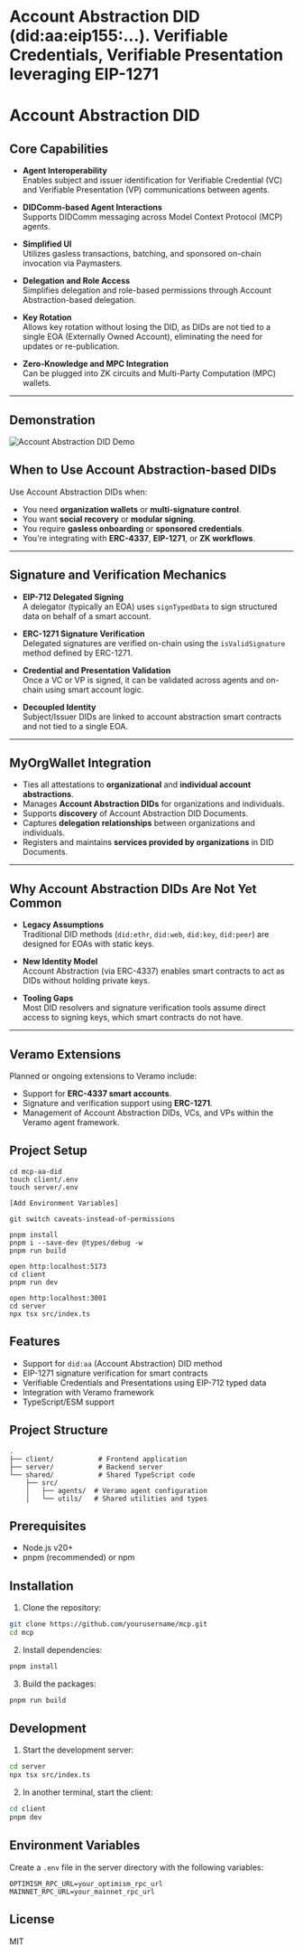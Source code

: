 # Account Abstraction DID (did:aa:eip155:...).  Verifiable Credentials, Verifiable Presentation  leveraging EIP-1271


# Account Abstraction DID

## Core Capabilities

- **Agent Interoperability**  
  Enables subject and issuer identification for Verifiable Credential (VC) and Verifiable Presentation (VP) communications between agents.

- **DIDComm-based Agent Interactions**  
  Supports DIDComm messaging across Model Context Protocol (MCP) agents.

- **Simplified UI**  
  Utilizes gasless transactions, batching, and sponsored on-chain invocation via Paymasters.

- **Delegation and Role Access**  
  Simplifies delegation and role-based permissions through Account Abstraction-based delegation.

- **Key Rotation**  
  Allows key rotation without losing the DID, as DIDs are not tied to a single EOA (Externally Owned Account), eliminating the need for updates or re-publication.

- **Zero-Knowledge and MPC Integration**  
  Can be plugged into ZK circuits and Multi-Party Computation (MPC) wallets.

---
## Demonstration

![Account Abstraction DID Demo](./did-aa-demo.jpg)

## When to Use Account Abstraction-based DIDs

Use Account Abstraction DIDs when:

- You need **organization wallets** or **multi-signature control**.
- You want **social recovery** or **modular signing**.
- You require **gasless onboarding** or **sponsored credentials**.
- You're integrating with **ERC-4337**, **EIP-1271**, or **ZK workflows**.

---

## Signature and Verification Mechanics

- **EIP-712 Delegated Signing**  
  A delegator (typically an EOA) uses `signTypedData` to sign structured data on behalf of a smart account.

- **ERC-1271 Signature Verification**  
  Delegated signatures are verified on-chain using the `isValidSignature` method defined by ERC-1271.

- **Credential and Presentation Validation**  
  Once a VC or VP is signed, it can be validated across agents and on-chain using smart account logic.

- **Decoupled Identity**  
  Subject/Issuer DIDs are linked to account abstraction smart contracts and not tied to a single EOA.

---

## MyOrgWallet Integration

- Ties all attestations to **organizational** and **individual account abstractions**.
- Manages **Account Abstraction DIDs** for organizations and individuals.
- Supports **discovery** of Account Abstraction DID Documents.
- Captures **delegation relationships** between organizations and individuals.
- Registers and maintains **services provided by organizations** in DID Documents.

---

## Why Account Abstraction DIDs Are Not Yet Common

- **Legacy Assumptions**  
  Traditional DID methods (`did:ethr`, `did:web`, `did:key`, `did:peer`) are designed for EOAs with static keys.

- **New Identity Model**  
  Account Abstraction (via ERC-4337) enables smart contracts to act as DIDs without holding private keys.

- **Tooling Gaps**  
  Most DID resolvers and signature verification tools assume direct access to signing keys, which smart contracts do not have.

---

## Veramo Extensions

Planned or ongoing extensions to Veramo include:

- Support for **ERC-4337 smart accounts**.
- Signature and verification support using **ERC-1271**.
- Management of Account Abstraction DIDs, VCs, and VPs within the Veramo agent framework.



## Project Setup

```
cd mcp-aa-did
touch client/.env
touch server/.env

[Add Environment Variables]

git switch caveats-instead-of-permissions

pnpm install
pnpm i --save-dev @types/debug -w
pnpm run build

open http:localhost:5173
cd client
pnpm run dev

open http:localhost:3001
cd server
npx tsx src/index.ts
```

## Features

- Support for `did:aa` (Account Abstraction) DID method
- EIP-1271 signature verification for smart contracts
- Verifiable Credentials and Presentations using EIP-712 typed data
- Integration with Veramo framework
- TypeScript/ESM support

## Project Structure

```
.
├── client/           # Frontend application
├── server/           # Backend server
└── shared/           # Shared TypeScript code
    ├── src/
    │   ├── agents/  # Veramo agent configuration
    │   └── utils/   # Shared utilities and types
```

## Prerequisites

- Node.js v20+
- pnpm (recommended) or npm

## Installation

1. Clone the repository:
```bash
git clone https://github.com/yourusername/mcp.git
cd mcp
```

2. Install dependencies:
```bash
pnpm install
```

3. Build the packages:
```bash
pnpm run build
```

## Development

1. Start the development server:
```bash
cd server
npx tsx src/index.ts
```

2. In another terminal, start the client:
```bash
cd client
pnpm dev
```

## Environment Variables

Create a `.env` file in the server directory with the following variables:

```env
OPTIMISM_RPC_URL=your_optimism_rpc_url
MAINNET_RPC_URL=your_mainnet_rpc_url
```

## License

MIT